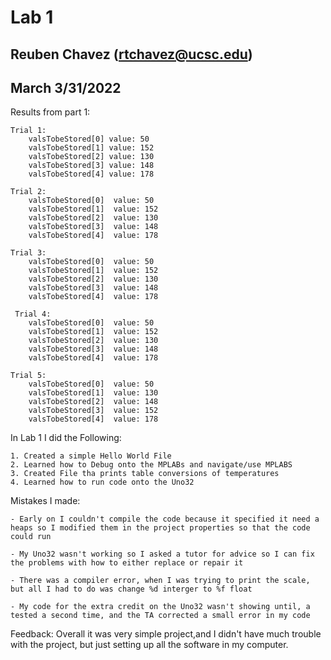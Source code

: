 # Lab 1

## Reuben Chavez (rtchavez@ucsc.edu)

## March 3/31/2022

Results from part 1:

    Trial 1:
        valsTobeStored[0] value: 50
        valsTobeStored[1] value: 152
        valsTobeStored[2] value: 130
        valsTobeStored[3] value: 148
        valsTobeStored[4] value: 178

    Trial 2:
        valsTobeStored[0]  value: 50
        valsTobeStored[1]  value: 152
        valsTobeStored[2]  value: 130
        valsTobeStored[3]  value: 148
        valsTobeStored[4]  value: 178

    Trial 3:
        valsTobeStored[0]  value: 50
        valsTobeStored[1]  value: 152
        valsTobeStored[2]  value: 130
        valsTobeStored[3]  value: 148
        valsTobeStored[4]  value: 178

     Trial 4:
        valsTobeStored[0]  value: 50
        valsTobeStored[1]  value: 152
        valsTobeStored[2]  value: 130
        valsTobeStored[3]  value: 148
        valsTobeStored[4]  value: 178

    Trial 5:
        valsTobeStored[0]  value: 50
        valsTobeStored[1]  value: 130
        valsTobeStored[2]  value: 148
        valsTobeStored[3]  value: 152
        valsTobeStored[4]  value: 178

In Lab 1 I did the Following:

    1. Created a simple Hello World File
    2. Learned how to Debug onto the MPLABs and navigate/use MPLABS
    3. Created File tha prints table conversions of temperatures
    4. Learned how to run code onto the Uno32

Mistakes I made:

    - Early on I couldn't compile the code because it specified it need a heaps so I modified them in the project properties so that the code could run

    - My Uno32 wasn't working so I asked a tutor for advice so I can fix the problems with how to either replace or repair it

    - There was a compiler error, when I was trying to print the scale, but all I had to do was change %d interger to %f float

    - My code for the extra credit on the Uno32 wasn't showing until, a tested a second time, and the TA corrected a small error in my code

Feedback:
	Overall it was very simple project,and I didn't have much trouble with the project, but just setting up all the software in my computer.
